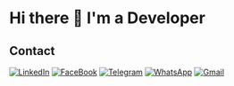<head>
	<link rel="stylesheet" href="css/style.css">
</head>
 
# Hi there 👋 I'm a Developer

## Contact
[![LinkedIn](https://img.shields.io/badge/LinkedIn-%230077B5.svg?logo=linkedin&logoColor=white)](https://www.linkedin.com/in/ibragim-mamedov-900032236/)
[![FaceBook](https://img.shields.io/badge/FaceBook-%234267B2.svg?logo=facebook&logoColor=white)](https://www.facebook.com/mamedovprogrammer/)
[![Telegram](https://img.shields.io/badge/Telegram-%230088cc.svg?logo=telegram&logoColor=white)](https://t.me/IbraGMan)
[![WhatsApp](https://img.shields.io/badge/WhatsApp-%2434B7F1.svg?logo=whatsapp&logoColor=white)](https://wa.me/905372614107)
[![Gmail](https://img.shields.io/badge/Gmail-%23BB001B.svg?logo=Gmail&logoColor=white)](https://mail.google.com/mail/u/0/#search/mamedovib.dev@gmail.com)
<!--
## Technology stack

### Front-End

<img align="right" alt="GIF" src="https://github.com/DJWOMS/DJWOMS/blob/main/code.gif?raw=true" width="450" height="300" />

<div class='end'>
<a href="https://html.com/" target='_blank'>
	<img src='images/html5.png' style="width: 50px; height: 50px;">
</a>
<a href="https://www.w3schools.com/Css/" target='_blank'>
	<img src='images/css3.png' style="width: 50px; height: 50px;">
</a>
<a href="https://sass-lang.com/" target='_blank'>
	<img src='images/sass.png' style="width: 50px; height: 50px;">
</a>
<a href="https://www.javascript.com/" target='_blank'>
	<img src='images/javascript.png' style="width: 50px; height: 50px;">
</a>
<a href="https://www.typescriptlang.org/" target='_blank'>
	<img src='images/typescript.png' style="width: 50px; height: 50px;">
</a>
</div>

<div class='end'>
<a href="https://angular.io/" target='_blank'>
	<img src='images/angular.png' style="width: 50px; height: 50px;">
</a>
<a href="https://rxjs.dev/" target='_blank'>
	<img src='images/rxjs.png' style="width: 50px; height: 50px;">
</a>
<a href="https://ngrx.io/" target='_blank'>
	<img src='images/ngrx.png' style="width: 50px; height: 50px;">
</a>
<a href="https://material.angular.io/" target='_blank'>
	<img src='images/material.png' style="width: 50px; height: 50px;">
</a>
<a href="https://apexcharts.com/" target='_blank'>
	<img src='images/apex.png' style="width: 50px; height: 50px;">
</a>	
</div>

### Back-End
<div class='end'>
<a href="https://dotnet.microsoft.com/en-us/languages/csharp" target='_blank'>
	<img src='images/csharp.png' style="width: 50px; height: 50px;">
</a>
<a href="https://dotnet.microsoft.com/en-us/" target='_blank'>
	<img src='images/netCore.png' style="width: 50px; height: 50px;">
</a>
<a href="https://learn.microsoft.com/en-us/ef/" target='_blank'>
	<img src='images/entityFramework.png' style="width: 50px; height: 50px;">
</a>
<a href="https://dotnet.microsoft.com/en-us/apps/aspnet/signalr" target='_blank'>
	<img src='images/signalR.png' style="width: 50px; height: 50px;">
</a>
<div class='end'>
<a href="https://chillicream.com/docs/hotchocolate/" target='_blank'>
	<img src='images/hotChocolate.png' style="width: 50px; height: 50px;">
</a>
<a href="https://chillicream.com/docs/strawberryshake/" target='_blank'>
	<img src='images/strawberryShake.png' style="width: 50px; height: 50px;">
</a>
</div>
</div>

### API
<div class='end'>
<a href="https://graphql.org/" target='_blank'>
	<img src='images/graphql.png' style="width: 50px; height: 50px;">
</a>
<a href="https://swagger.io/" target='_blank'>
	<img src='images/restAPI.png' style="width: 50px; height: 50px;">
</a>
<a href="https://learn.microsoft.com/en-us/iis/configuration/system.webserver/websocket" target='_blank'>
	<img src='images/websocket.png' style="width: 50px; height: 50px;">
</a>
</div>

### Tools

<div class='end'>
<a href="https://www.linux.org/" target='_blank'>
	<img src='images/linux.png' style="width: 50px; height: 50px;">
</a>
<a href="https://www.debian.org/" target='_blank'>
	<img src='images/debian.png' style="width: 50px; height: 50px;">
</a>
<a href="https://www.vim.org/" target='_blank'>
	<img src='images/vim.png' style="width: 50px; height: 50px;">
</a>
<a href="http://neovim.io/" target='_blank'>
	<img src='images/neovim.png' style="width: 50px; height: 50px;">
</a>
<a href="https://code.visualstudio.com/" target='_blank'>
	<img src='images/vscode.png' style="width: 50px; height: 50px;">
</a>
<a href="https://git-scm.com/" target='_blank'>
<img src='images/git.png' style="width: 50px; height: 50px;">
</a>
<a href="https://github.com/" target='_blank'>
	<img src='images/github.png' style="width: 50px; height: 50px;">
</a>
<a href="https://www.docker.com/" target='_blank'>
<img src='images/docker.png' style="width: 60px; height: 55px;">
</a>
<a href="https://www.postman.com/" target='_blank'>
	<img src='images/postman.png' style="width: 50px; height: 50px;">
</a>
</div>

### Seldom I use

<div class='end'>
<a href="https://www.python.org/" target='_blank'>
	<img src='images/python.png' style="width: 50px; height: 50px;">
</a>
<a href="https://www.gnu.org/software/bash/manual/bash.html" target='_blank'>
	<img src='images/bash.png' style="width: 50px; height: 50px;">
</a>
</div>

### 𝗦𝘁𝗮𝘁𝘀

![IBRA110 Languages](https://github-readme-stats.vercel.app/api/top-langs/?username=IBRA110&layout=compact&count_private=true&theme=tokyonight)

![IBRA110 github stats](https://github-readme-stats.vercel.app/api?username=IBRA110&show_icons=true&theme=tokyonight&include_all_commits=true&count_private=true)
<img width=300 src="https://github-readme-stats.vercel.app/api/top-langs/?username=IBRA110&layout=compact&count_private=true&theme=tokyonight" alt="" />
 <img height=200 width=200 src="https://github-readme-stats.vercel.app/api/top-langs/?username=IBRA110&layout=compact&count_private=true&theme=tokyonight" alt="" />
![IBRA110 Languages](https://github-readme-stats.vercel.app/api/top-langs/?username=IBRA110&layout=compact&count_private=true&theme=tokyonight)
![IBRA110 github stats](https://github-readme-stats.vercel.app/api?username=IBRA110&show_icons=true&theme=tokyonight&include_all_commits=true&count_private=true)
[![GitHub Streak](https://streak-stats.demolab.com?user=IBRA110&theme=tokyonight&locale=en)](https://git.io/streak-stats)
![](https://github-profile-summary-cards.vercel.app/api/cards/profile-details?username=IBRA110&theme=tokyonight) 
<img width=400 src="https://github-readme-stats.vercel.app/api?username=IBRA110&show_icons=true&theme=tokyonight&include_all_commits=true&count_private=true" alt="" />
<img width=400 src="https://streak-stats.demolab.com?user=IBRA110&theme=tokyonight&locale=en)](https://git.io/streak-stats" alt="" />
<img width=800 src="https://github-profile-summary-cards.vercel.app/api/cards/profile-details?username=IBRA110&theme=tokyonight" alt="" />
-->

